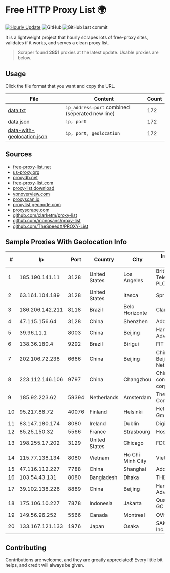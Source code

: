 
# Free HTTP Proxy List 🌍

[![Hourly Update](https://github.com/mertguvencli/http-proxy-list/actions/workflows/main.yml/badge.svg?branch=main)](https://github.com/mertguvencli/http-proxy-list/actions/workflows/main.yml)
![GitHub](https://img.shields.io/github/license/mertguvencli/http-proxy-list)
![GitHub last commit](https://img.shields.io/github/last-commit/mertguvencli/http-proxy-list)

It is a lightweight project that hourly scrapes lots of free-proxy sites, validates if it works, and serves a clean proxy list.


> Scraper found **2851** proxies at the latest update. Usable proxies are below.

## Usage

Click the file format that you want and copy the URL.


|File|Content|Count|
|----|-------|-----|
|[data.txt](https://raw.githubusercontent.com/mertguvencli/http-proxy-list/main/proxy-list/data.txt)|`ip_address:port` combined (seperated new line)|172|
|[data.json](https://raw.githubusercontent.com/mertguvencli/http-proxy-list/main/proxy-list/data.json)|`ip, port`|172|
|[data-with-geolocation.json](https://raw.githubusercontent.com/mertguvencli/http-proxy-list/main/proxy-list/data-with-geolocation.json)|`ip, port, geolocation`|172|

## Sources

* [free-proxy-list.net](https://free-proxy-list.net)
* [us-proxy.org](https://www.us-proxy.org)
* [proxydb.net](http://proxydb.net)
* [free-proxy-list.com](https://free-proxy-list.com/?page=&port=&type%5B%5D=http&type%5B%5D=https&up_time=0&search=Search)
* [proxy-list.download](https://www.proxy-list.download/HTTP)
* [vpnoverview.com](https://vpnoverview.com/privacy/anonymous-browsing/free-proxy-servers)
* [proxyscan.io](https://www.proxyscan.io)
* [proxylist.geonode.com](https://proxylist.geonode.com/api/proxy-list?limit=300&page=1&sort_by=lastChecked&sort_type=desc&protocols=http,https)
* [proxyscrape.com](https://api.proxyscrape.com/v2/?request=displayproxies&protocol=http&timeout=10000&country=all&ssl=all&anonymity=all)
* [github.com/clarketm/proxy-list](https://raw.githubusercontent.com/clarketm/proxy-list/master/proxy-list-raw.txt)
* [github.com/monosans/proxy-list](https://raw.githubusercontent.com/monosans/proxy-list/main/proxies/http.txt)
* [github.com/TheSpeedX/PROXY-List](https://raw.githubusercontent.com/TheSpeedX/PROXY-List/master/http.txt)


## Sample Proxies With Geolocation Info

|#|Ip|Port|Country|City|Internet Service Provider|
|-|--|----|-------|----|-------------------------|
|1|185.190.141.11|3128|United States|Los Angeles|British Telecommunications PLC|
|2|63.161.104.189|3128|United States|Itasca|Sprint|
|3|186.206.142.211|8118|Brazil|Belo Horizonte|Claro S.A.|
|4|47.115.156.64|3128|China|Shenzhen|Addresses CNNIC|
|5|39.96.11.1|8003|China|Beijing|Hangzhou Alibaba Advertising Co|
|6|138.36.180.4|9292|Brazil|Birigui|FIT Telecom Eireli|
|7|202.106.72.238|6666|China|Beijing|China Unicom Beijing Province Network|
|8|223.112.146.106|9797|China|Changzhou|China Mobile communications corporation|
|9|185.92.223.62|59394|Netherlands|Amsterdam|The Constant Company|
|10|95.217.88.72|40076|Finland|Helsinki|Hetzner Online GmbH|
|11|83.147.180.174|8080|Ireland|Dublin|Digiweb Ltd|
|12|85.25.150.32|5566|France|Strasbourg|Host Europe GmbH|
|13|198.255.17.202|3129|United States|Chicago|FDCservers.net|
|14|115.77.138.134|8080|Vietnam|Ho Chi Minh City|Viettel Group|
|15|47.116.112.227|7788|China|Shanghai|Addresses CNNIC|
|16|103.54.43.131|8080|Bangladesh|Dhaka|THE NET HEADS|
|17|39.102.138.226|8889|China|Beijing|Hangzhou Alibaba Advertising Co|
|18|175.106.10.227|7878|Indonesia|Jakarta|Quantum Dist POP GC|
|19|149.56.96.252|5566|Canada|Montreal|OVH SAS|
|20|133.167.121.133|1976|Japan|Osaka|SAKURA Internet Inc.|



## Contributing

Contributions are welcome, and they are greatly appreciated! Every
little bit helps, and credit will always be given.

